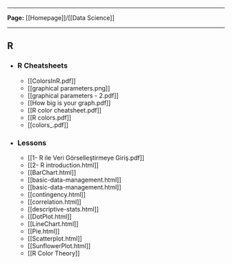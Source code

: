 ----

**Page:** [[Homepage]]/[[Data Science]]

---
## R
- ### R Cheatsheets
	- [[ColorsInR.pdf]]
	- [[graphical parameters.png]]
	- [[graphical parameters - 2.pdf]]
	- [[How big is your graph.pdf]]
	- [[R color cheatsheet.pdf]]
	- [[R colors.pdf]]
	- [[colors_.pdf]]

- ### Lessons
	- [[1- R ile Veri Görselleştirmeye Giriş.pdf]]
	- [[2- R introduction.html]]
	- [[BarChart.html]]
	- [[basic-data-management.html]]
	- [[basic-data-management.html]]
	- [[contingency.html]]
	- [[correlation.html]]
	- [[descriptive-stats.html]]
	- [[DotPlot.html]]
	- [[LineChart.html]]
	- [[Pie.html]]
	- [[Scatterplot.html]]
	- [[SunflowerPlot.html]]
	- [[R Color Theory]]